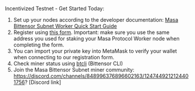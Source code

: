 Incentivized Testnet - Get Started Today:

1. Set up your nodes according to the developer documentation: [Masa Bittensor Subnet Worker Quick Start Guide](https://developers.masa.ai/docs/masa-subnet/incentivized-testnet-event/1-create-environment)
2. Register using [this form](https://cform.coinlist.co/forms/ce29ed23-0d2f-4ec4-9d91-08a19d553284). Important: make sure you use the same address you used for staking your Masa Protocol Worker node when completing the form.
3. You can import your private key into MetaMask to verify your wallet when connecting to our registration form.
4. Check miner status using [btcli](https://docs.bittensor.com/btcli) (Bittensor CLI)
5. Join the Masa Bittensor Subnet miner community: https://discord.com/channels/848996376896602163/1247449212124401756? [Discord link]
